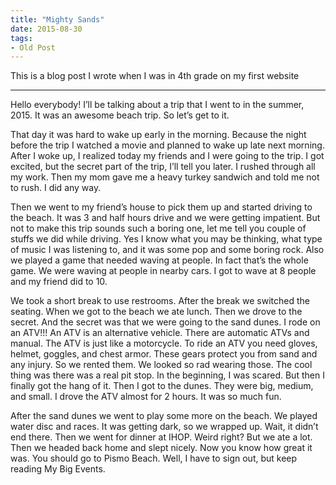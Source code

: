 ```yaml
---
title: "Mighty Sands"
date: 2015-08-30
tags:
- Old Post
---
```


This is a blog post I wrote when I was in 4th grade on my first website

---

Hello everybody! I’ll be talking about a trip that I went to in the summer, 2015. It was an awesome beach trip. So let’s get to it.

That day it was hard to wake up early in the morning. Because the night before the trip I watched a movie and planned to wake up late next morning. After I woke up, I realized today my friends and I were going to the trip. I got excited, but the secret part of the trip, I’ll tell you later. I rushed through all my work. Then my mom gave me a heavy turkey sandwich and told me not to rush. I did any way.

Then we went to my friend’s house to pick them up and started driving to the beach. It was 3 and half hours drive and we were getting impatient. But not to make this trip sounds such a boring one, let me tell you couple of stuffs we did while driving. Yes I know what you may be thinking, what type of music I was listening to, and it was some pop and some boring rock. Also we played a game that needed waving at people. In fact that’s the whole game. We were waving at people in nearby cars. I got to wave at 8 people and my friend did to 10.

We took a short break to use restrooms. After the break we switched the seating. When we got to the beach we ate lunch. Then we drove to the secret. And the secret was that we were going to the sand dunes. I rode on an ATV!!! An ATV is an alternative vehicle. There are automatic ATVs and manual. The ATV is just like a motorcycle. To ride an ATV you need gloves, helmet, goggles, and chest armor. These gears protect you from sand and any injury. So we rented them. We looked so rad wearing those. The cool thing was there was a real pit stop. In the beginning, I was scared. But then I finally got the hang of it. Then I got to the dunes. They were big, medium, and small. I drove the ATV almost for 2 hours. It was so much fun.

After the sand dunes we went to play some more on the beach. We played water disc and races. It was getting dark, so we wrapped up. Wait, it didn’t end there. Then we went for dinner at IHOP. Weird right? But we ate a lot. Then we headed back home and slept nicely. Now you know how great it was. You should go to Pismo Beach. Well, I have to sign out, but keep reading My Big Events.